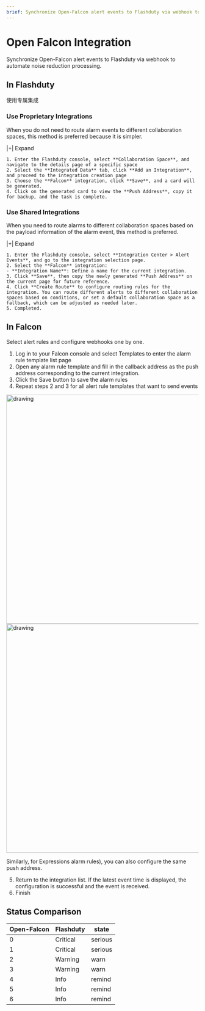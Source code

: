 ```yaml
---
brief: Synchronize Open-Falcon alert events to Flashduty via webhook to automate noise reduction processing
---
```


# Open Falcon Integration

Synchronize Open-Falcon alert events to Flashduty via webhook to automate noise reduction processing.
## In Flashduty
使用专属集成

### Use Proprietary Integrations

When you do not need to route alarm events to different collaboration spaces, this method is preferred because it is simpler.

|+| Expand

    1. Enter the Flashduty console, select **Collaboration Space**, and navigate to the details page of a specific space
    2. Select the **Integrated Data** tab, click **Add an Integration**, and proceed to the integration creation page
    3. Choose the **Falcon** integration, click **Save**, and a card will be generated.
    4. Click on the generated card to view the **Push Address**, copy it for backup, and the task is complete.

### Use Shared Integrations

When you need to route alarms to different collaboration spaces based on the payload information of the alarm event, this method is preferred.

|+| Expand

    1. Enter the Flashduty console, select **Integration Center > Alert Events**, and go to the integration selection page.
    2. Select the **Falcon** integration:
    - **Integration Name**: Define a name for the current integration.
    3. Click **Save**, then copy the newly generated **Push Address** on the current page for future reference.
    4. Click **Create Route** to configure routing rules for the integration. You can route different alerts to different collaboration spaces based on conditions, or set a default collaboration space as a fallback, which can be adjusted as needed later.
    5. Completed.

## In Falcon
Select alert rules and configure webhooks one by one.

<div id="!"><ol><li>Log in to your Falcon console and select Templates to enter the alarm rule template list page</li><li> Open any alarm rule template and fill in the callback address as the push address corresponding to the current integration.</li><li> Click the Save button to save the alarm rules</li><li> Repeat steps 2 and 3 for all alert rule templates that want to send events</li></ol><img alt="drawing" width="600" src="https://fcdoc.github.io/img/zh/K8WaMj6aJuvE6gB_F7OMBexypNErGAVawIwmAlCr64Y.avif"><img alt="drawing" width="600" src="https://fcdoc.github.io/img/zh/BO_Ai0Y13E8v87DBBXD5IOD16hvspuJGBLxdpAkq7uY.avif"><p> Similarly, for Expressions alarm rules), you can also configure the same push address.</p><ol start="5"><li> Return to the integration list. If the latest event time is displayed, the configuration is successful and the event is received.</li><li> Finish</li></ol></div>

## Status Comparison
<div class="md-block">

| Open-Falcon |  Flashduty  | state |
| ----------- | -------- | ---- |
| 0           | Critical | serious |
| 1           | Critical | serious |
| 2           | Warning  | warn |
| 3           | Warning  | warn |
| 4           | Info     | remind |
| 5           | Info     | remind |
| 6           | Info     | remind |

</div>